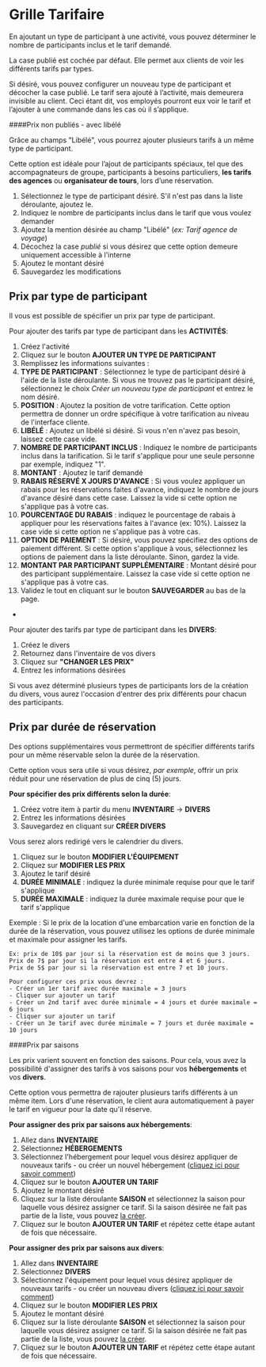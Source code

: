 
# Grille Tarifaire


En ajoutant un type de participant à une activité, vous pouvez déterminer le nombre de participants inclus et le tarif demandé. 

La case publié est cochée par défaut. Elle permet aux clients de voir les différents tarifs par types. 

Si désiré, vous pouvez configurer un nouveau type de participant et décocher la case publié. Le tarif sera ajouté à l’activité, mais demeurera invisible au client. Ceci étant dit, vos employés pourront eux voir le tarif et l’ajouter à une commande dans les cas où il s’applique.

####Prix non publiés - avec libélé

Grâce au champs "Libélé", vous pourrez ajouter plusieurs tarifs à un même type de participant. 

Cette option est idéale pour l’ajout de participants spéciaux, tel que des accompagnateurs de groupe, participants à besoins particuliers, **les tarifs des agences** ou **organisateur de tours**, lors d’une réservation. 


1. Sélectionnez le type de participant désiré. S'il n'est pas dans la liste déroulante, ajoutez le. 
2. Indiquez le nombre de participants inclus dans le tarif que vous voulez demander
3. Ajoutez la mention désirée au champ "Libélé" (*ex: Tarif agence de voyage*)
4. Décochez la case *publié* si vous désirez que cette option demeure uniquement accessible à l'interne
5. Ajoutez le montant désiré
6. Sauvegardez les modifications


## Prix par type de participant

Il vous est possible de spécifier un prix par type de participant. 

Pour ajouter des tarifs par type de participant dans les **ACTIVITÉS**:
1. Créez l'activité
2. Cliquez sur le bouton **AJOUTER UN TYPE DE PARTICIPANT**
3. Remplissez les informations suivantes :
  4. **TYPE DE PARTICIPANT** : Sélectionnez le type de participant désiré à l'aide de la liste déroulante. Si vous ne trouvez pas le participant désiré, sélectionnez le choix *Créer un nouveau type de participant* et entrez le nom désiré.
  5. **POSITION** : Ajoutez la position de votre tarification. Cette option permettra de donner un ordre spécifique à votre tarification au niveau de l'interface cliente.
  6. **LIBÉLÉ** : Ajoutez un libélé si désiré. Si vous n'en n'avez pas besoin, laissez cette case vide.
  7. **NOMBRE DE PARTICIPANT INCLUS** : Indiquez le nombre de participants inclus dans la tarification. Si le tarif s'applique pour une seule personne par exemple, indiquez "1".
  8. **MONTANT** : Ajoutez le tarif demandé
  9. **RABAIS RÉSERVÉ X JOURS D'AVANCE** : Si vous voulez appliquer un rabais pour les réservations faites d'avance, indiquez le nombre de jours d'avance désiré dans cette case. Laissez la vide si cette option ne s'applique pas à votre cas.
  10. **POURCENTAGE DU RABAIS** : indiquez le pourcentage de rabais à appliquer pour les réservations faites à l'avance (ex: 10%). Laissez la case vide si cette option ne s'applique pas à votre cas.
  11. **OPTION DE PAIEMENT** : Si désiré, vous pouvez spécifiez des options de paiement différent. Si cette option s'applique à vous, sélectionnez les options de paiement dans la liste déroulante. Sinon, gardez la vide.
  12. **MONTANT PAR PARTICIPANT SUPPLÉMENTAIRE** : Montant désiré pour des participant supplémentaire. Laissez la case vide si cette option ne s'applique pas à votre cas.
1. Validez le tout en cliquant sur le bouton **SAUVEGARDER** au bas de la page.

-

Pour ajouter des tarifs par type de participant dans les **DIVERS**:
1. Créez le divers
2. Retournez dans l'inventaire de vos divers
3. Cliquez sur **"CHANGER LES PRIX"**
4. Entrez les informations désirées 

Si vous avez déterminé plusieurs types de participants lors de la création du divers, vous aurez l'occasion d'entrer des prix différents pour chacun des participants. 


## Prix par durée de réservation

Des options supplémentaires vous permettront de spécifier différents tarifs pour un même réservable selon la durée de la réservation. 

Cette option vous sera utile si vous désirez, *par exemple*, offrir un prix réduit pour une réservation de plus de cinq (5) jours. 

**Pour spécifier des prix différents selon la durée**:
1. Créez votre item à partir du menu **INVENTAIRE** -> **DIVERS**
2. Entrez les informations désirées 
3. Sauvegardez en cliquant sur **CRÉER DIVERS**

Vous serez alors redirigé vers le calendrier du divers.
1. Cliquez sur le bouton **MODIFIER L'ÉQUIPEMENT**
2. Cliquez sur **MODIFIER LES PRIX**
3. Ajoutez le tarif désiré
4. **DURÉE MINIMALE** : indiquez la durée minimale requise pour que le tarif s'applique
5. **DURÉE MAXIMALE** : indiquez la durée maximale requise pour que le tarif s'applique

Exemple : Si le prix de la location d'une embarcation varie en fonction de la durée de la réservation, vous pouvez utilisez les options de durée minimale et maximale pour assigner les tarifs. 
  
    Ex: prix de 10$ par jour si la réservation est de moins que 3 jours. 
    Prix de 7$ par jour si la réservation est entre 4 et 6 jours. 
    Prix de 5$ par jour si la réservation est entre 7 et 10 jours.
    
    Pour configurer ces prix vous devrez : 
    - Créer un 1er tarif avec durée maximale = 3 jours
    - Cliquer sur ajouter un tarif
    - Créer un 2nd tarif avec durée minimale = 4 jours et durée maximale = 6 jours
    - Cliquer sur ajouter un tarif
    - Créer un 3e tarif avec durée minimale = 7 jours et durée maximale = 10 jours


####Prix par saisons

Les prix varient souvent en fonction des saisons. Pour cela, vous avez la possibilité d'assigner des tarifs à vos saisons pour vos **hébergements** et vos **divers**.

Cette option vous permettra de rajouter plusieurs tarifs différents à un même item. Lors d'une réservation, le client aura automatiquement à payer le tarif en vigueur pour la date qu'il réserve.

**Pour assigner des prix par saisons aux hébergements**:
1. Allez dans **INVENTAIRE**
2. Sélectionnez **HÉBERGEMENTS**
3. Sélectionnez l'hébergement pour lequel vous désirez appliquer de nouveaux tarifs - ou créer un nouvel hébergement ([cliquez ici pour savoir comment](creer_un_hebergement.md))
4. Cliquez sur le bouton **AJOUTER UN TARIF**
5. Ajoutez le montant désiré
6. Cliquez sur la liste déroulante **SAISON** et sélectionnez la saison pour laquelle vous désirez assigner ce tarif. Si la saison désirée ne fait pas partie de la liste, vous pouvez [la créer](saisons.md).
7. Cliquez sur le bouton **AJOUTER UN TARIF** et répétez cette étape autant de fois que nécessaire. 

**Pour assigner des prix par saisons aux divers**:
1. Allez dans **INVENTAIRE**
2. Sélectionnez **DIVERS**
3. Sélectionnez l'équipement pour lequel vous désirez appliquer de nouveaux tarifs - ou créer un nouveau divers ([cliquez ici pour savoir comment](creer_un_divers.md))
4. Cliquez sur le bouton **MODIFIER LES PRIX**
5. Ajoutez le montant désiré
6. Cliquez sur la liste déroulante **SAISON** et sélectionnez la saison pour laquelle vous désirez assigner ce tarif. Si la saison désirée ne fait pas partie de la liste, vous pouvez [la créer](saisons.md).
7. Cliquez sur le bouton **AJOUTER UN TARIF** et répétez cette étape autant de fois que nécessaire. 